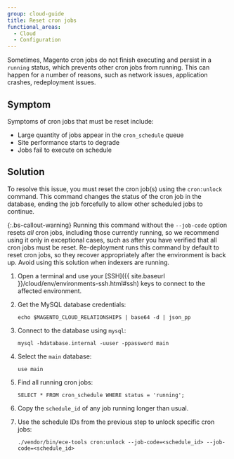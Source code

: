 ```yaml
---
group: cloud-guide
title: Reset cron jobs
functional_areas:
  - Cloud
  - Configuration
---
```


Sometimes, Magento cron jobs do not finish executing and persist in a `running` status, which prevents other cron jobs from running. This can happen for a number of reasons, such as network issues, application crashes, redeployment issues.

## Symptom

Symptoms of cron jobs that must be reset include:

*  Large quantity of jobs appear in the `cron_schedule` queue
*  Site performance starts to degrade
*  Jobs fail to execute on schedule

## Solution

To resolve this issue, you must reset the cron job(s) using the `cron:unlock` command. This command changes the status of the cron job in the database, ending the job forcefully to allow other scheduled jobs to continue.

{:.bs-callout-warning}
Running this command without the `--job-code` option resets _all_ cron jobs, including those currently running, so we recommend using it only in exceptional cases, such as after you have verified that all cron jobs must be reset. Re-deployment runs this command by default to reset cron jobs, so they recover appropriately after the environment is back up. Avoid using this solution when indexers are running.

1. Open a terminal and use your [SSH]({{ site.baseurl }}/cloud/env/environments-ssh.html#ssh) keys to connect to the affected environment.

1. Get the MySQL database credentials:

   ```shell
   echo $MAGENTO_CLOUD_RELATIONSHIPS | base64 -d | json_pp
   ```

1. Connect to the database using `mysql`:

   ```shell
   mysql -hdatabase.internal -uuser -ppassword main
   ```

1. Select the `main` database:

   ```shell
   use main
   ```

1. Find all running cron jobs:

   ```shell
   SELECT * FROM cron_schedule WHERE status = 'running';
   ```

1. Copy the `schedule_id` of any job running longer than usual.

1. Use the schedule IDs from the previous step to unlock specific cron jobs:

   ```shell
   ./vendor/bin/ece-tools cron:unlock --job-code=<schedule_id> --job-code=<schedule_id>
   ```
